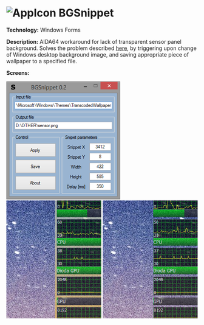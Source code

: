 # ![AppIcon](ReadmeResources/icon.ico) BGSnippet
**Technology:** Windows Forms

**Description:** AIDA64 workaround for lack of transparent sensor panel background.
Solves the problem described [here](https://forums.aida64.com/topic/1946-sensorpanel-transparent-background/?tab=comments#comment-18738), by triggering upon change of Windows desktop background image, and saving appropriate piece of wallpaper to a specified file. 

**Screens:**

![Screenshot 1](ReadmeResources/scr1.png)
![Screenshot 2](ReadmeResources/scr2.png)
![Screenshot 3](ReadmeResources/scr3.png)